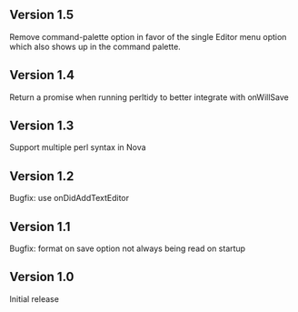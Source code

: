 ## Version 1.5

Remove command-palette option in favor of the single Editor menu option which also shows up in the command palette.

## Version 1.4

Return a promise when running perltidy to better integrate with onWillSave

## Version 1.3

Support multiple perl syntax in Nova

## Version 1.2

Bugfix: use onDidAddTextEditor

## Version 1.1

Bugfix: format on save option not always being read on startup

## Version 1.0

Initial release
